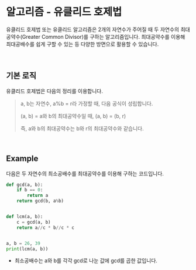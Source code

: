 # 알고리즘 - 유클리드 호제법

유클리드 호제법 또는 유클리드 알고리즘은 2개의 자연수가 주어질 때 두 자연수의 최대공약수(Greater Common Divisor)를 구하는 알고리즘입니다. 최대공약수를 이용해 최대공배수를 쉽게 구할 수 있는 등 다양한 방면으로 활용할 수 있습니다.

<br>

## 기본 로직

유클리드 호제법은 다음의 정리를 이용합니다.

> a, b는 자연수, a%b = r라 가정할 때, 다음 공식이 성립합니다.
>
> (a, b) = a와 b의 최대공약수일 때, (a, b) = (b, r)
>
> 즉, a와 b의 최대공약수는 b와 r의 최대공약수와 같습니다.

<br>

## Example

다음은 두 자연수의 최소공배수를 최대공약수를 이용해 구하는 코드입니다.

```python
def gcd(a, b):
    if b == 0:
        return a
    return gcd(b, a%b)


def lcm(a, b):
    c = gcd(a, b)
    return a//c * b//c * c


a, b = 26, 39
print(lcm(a, b))
```

* 최소공배수는 a와 b를 각각 gcd로 나눈 값에 gcd를 곱한 값입니다.